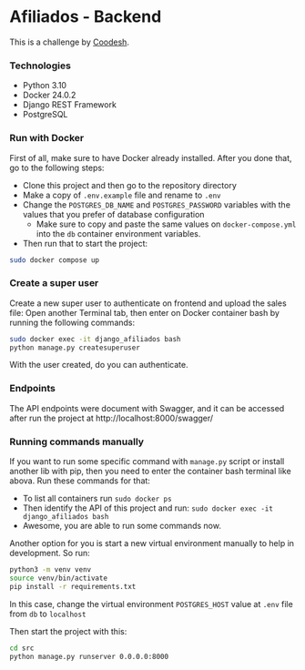 # Afiliados - Backend

This is a challenge by [Coodesh](https://lab.coodesh.com/devmateusalves/fullstack-afiliados).

### Technologies
- Python 3.10
- Docker 24.0.2
- Django REST Framework
- PostgreSQL


### Run with Docker
 
First of all, make sure to have Docker already installed. After you done that, go to the following steps:

- Clone this project and then go to the repository directory
- Make a copy of `.env.example` file and rename to `.env`
- Change the `POSTGRES_DB_NAME` and `POSTGRES_PASSWORD` variables with the values that you prefer of database configuration
  - Make sure to copy and paste the same values on `docker-compose.yml` into the `db` container environment variables.
- Then run that to start the project:
```sh
sudo docker compose up
```

### Create a super user
 
Create a new super user to authenticate on frontend and upload the sales file:
Open another Terminal tab, then enter on Docker container bash by running the following commands:
```sh
sudo docker exec -it django_afiliados bash
python manage.py createsuperuser
```
With the user created, do you can authenticate.

### Endpoints

The API endpoints were document with Swagger, and it can be accessed after run the project at http://localhost:8000/swagger/

### Running commands manually

If you want to run some specific command with `manage.py` script or install another lib with pip, then you need to enter the container bash terminal like abova. Run these commands for that:

- To list all containers run `sudo docker ps`
- Then identify the API of this project and run:  `sudo docker exec -it django_afiliados bash`
- Awesome, you are able to run some commands now.

Another option for you is start a new virtual environment manually to help in development. So run:

```sh
python3 -m venv venv
source venv/bin/activate
pip install -r requirements.txt
```
In this case, change the virtual environment `POSTGRES_HOST` value at `.env` file from `db` to `localhost`

Then start the project with this:
```sh
cd src
python manage.py runserver 0.0.0.0:8000
```
